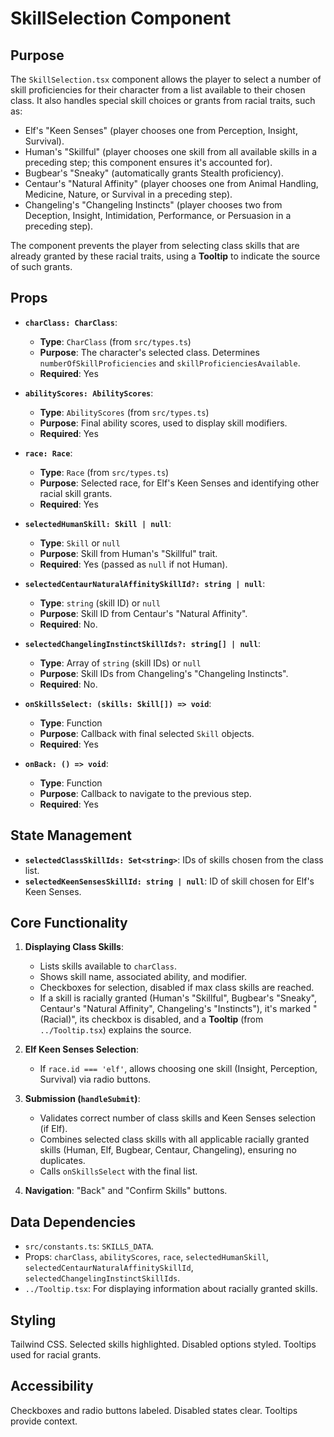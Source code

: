 
# SkillSelection Component

## Purpose

The `SkillSelection.tsx` component allows the player to select a number of skill proficiencies for their character from a list available to their chosen class. It also handles special skill choices or grants from racial traits, such as:
*   Elf's "Keen Senses" (player chooses one from Perception, Insight, Survival).
*   Human's "Skillful" (player chooses one skill from all available skills in a preceding step; this component ensures it's accounted for).
*   Bugbear's "Sneaky" (automatically grants Stealth proficiency).
*   Centaur's "Natural Affinity" (player chooses one from Animal Handling, Medicine, Nature, or Survival in a preceding step).
*   Changeling's "Changeling Instincts" (player chooses two from Deception, Insight, Intimidation, Performance, or Persuasion in a preceding step).

The component prevents the player from selecting class skills that are already granted by these racial traits, using a **Tooltip** to indicate the source of such grants.

## Props

*   **`charClass: CharClass`**:
    *   **Type**: `CharClass` (from `src/types.ts`)
    *   **Purpose**: The character's selected class. Determines `numberOfSkillProficiencies` and `skillProficienciesAvailable`.
    *   **Required**: Yes

*   **`abilityScores: AbilityScores`**:
    *   **Type**: `AbilityScores` (from `src/types.ts`)
    *   **Purpose**: Final ability scores, used to display skill modifiers.
    *   **Required**: Yes

*   **`race: Race`**:
    *   **Type**: `Race` (from `src/types.ts`)
    *   **Purpose**: Selected race, for Elf's Keen Senses and identifying other racial skill grants.
    *   **Required**: Yes

*   **`selectedHumanSkill: Skill | null`**:
    *   **Type**: `Skill` or `null`
    *   **Purpose**: Skill from Human's "Skillful" trait.
    *   **Required**: Yes (passed as `null` if not Human).

*   **`selectedCentaurNaturalAffinitySkillId?: string | null`**:
    *   **Type**: `string` (skill ID) or `null`
    *   **Purpose**: Skill ID from Centaur's "Natural Affinity".
    *   **Required**: No.

*   **`selectedChangelingInstinctSkillIds?: string[] | null`**:
    *   **Type**: Array of `string` (skill IDs) or `null`
    *   **Purpose**: Skill IDs from Changeling's "Changeling Instincts".
    *   **Required**: No.

*   **`onSkillsSelect: (skills: Skill[]) => void`**:
    *   **Type**: Function
    *   **Purpose**: Callback with final selected `Skill` objects.
    *   **Required**: Yes

*   **`onBack: () => void`**:
    *   **Type**: Function
    *   **Purpose**: Callback to navigate to the previous step.
    *   **Required**: Yes

## State Management

*   **`selectedClassSkillIds: Set<string>`**: IDs of skills chosen from the class list.
*   **`selectedKeenSensesSkillId: string | null`**: ID of skill chosen for Elf's Keen Senses.

## Core Functionality

1.  **Displaying Class Skills**:
    *   Lists skills available to `charClass`.
    *   Shows skill name, associated ability, and modifier.
    *   Checkboxes for selection, disabled if max class skills are reached.
    *   If a skill is racially granted (Human's "Skillful", Bugbear's "Sneaky", Centaur's "Natural Affinity", Changeling's "Instincts"), it's marked "(Racial)", its checkbox is disabled, and a **Tooltip** (from `../Tooltip.tsx`) explains the source.

2.  **Elf Keen Senses Selection**:
    *   If `race.id === 'elf'`, allows choosing one skill (Insight, Perception, Survival) via radio buttons.

3.  **Submission (`handleSubmit`)**:
    *   Validates correct number of class skills and Keen Senses selection (if Elf).
    *   Combines selected class skills with all applicable racially granted skills (Human, Elf, Bugbear, Centaur, Changeling), ensuring no duplicates.
    *   Calls `onSkillsSelect` with the final list.

4.  **Navigation**: "Back" and "Confirm Skills" buttons.

## Data Dependencies

*   `src/constants.ts`: `SKILLS_DATA`.
*   Props: `charClass`, `abilityScores`, `race`, `selectedHumanSkill`, `selectedCentaurNaturalAffinitySkillId`, `selectedChangelingInstinctSkillIds`.
*   `../Tooltip.tsx`: For displaying information about racially granted skills.

## Styling

Tailwind CSS. Selected skills highlighted. Disabled options styled. Tooltips used for racial grants.

## Accessibility

Checkboxes and radio buttons labeled. Disabled states clear. Tooltips provide context.
